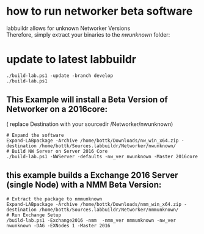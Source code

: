 # how to run networker beta software 

labbuildr allows for unknown Networker Versions  
Therefore, simply extract your binaries to the _nwunknown_ folder:  

# update to latest labbuildr

```Pofwershell
./build-lab.ps1 -update -branch develop
./build-lab.ps1
```
## This Example will install a Beta Version of Networker on a 2016core:
( replace Destination with your sourcedir /Networker/nwunknown)


```
# Expand the software
Expand-LABpackage -Archive /home/bottk/Downloads/nw_win_x64.zip -destination /home/bottk/Sources.labbuildr/Networker/nwunknown/
# Build NW Server on Server 2016 Core
./build-lab.ps1 -NWServer -defaults -nw_ver nwunknown -Master 2016core  
```

## this example builds a Exchange 2016 Server (single Node) with a NMM Beta Version:

```
# Extract the package to nmmunknown
Expand-LABpackage -Archive /home/bottk/Downloads/nmm_win_x64.zip -destination /home/bottk/Sources.labbuildr/Networker/nmmunknown/    
# Run Exchange Setup
/build-lab.ps1 -Exchange2016 -nmm  -nmm_ver nmmunknown -nw_ver nwunknown -DAG -EXNodes 1 -Master 2016  
```